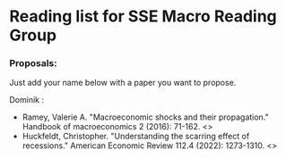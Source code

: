 # Reading list for SSE Macro Reading Group


### Proposals:
Just add your name below with a paper you want to propose.

Dominik : 
- Ramey, Valerie A. "Macroeconomic shocks and their propagation." Handbook of macroeconomics 2 (2016): 71-162. <>
- Huckfeldt, Christopher. "Understanding the scarring effect of recessions." American Economic Review 112.4 (2022): 1273-1310. <>
